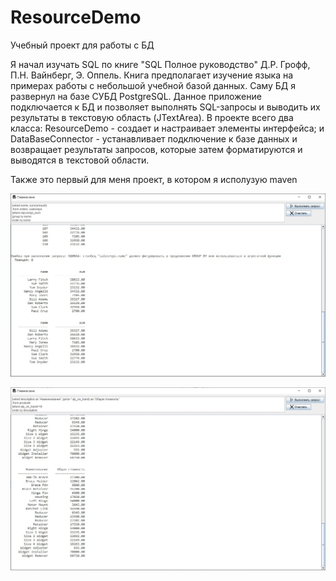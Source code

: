 # ResourceDemo
Учебный проект для работы с БД

Я начал изучать SQL по книге "SQL Полное руководство" Д.Р. Грофф, П.Н. Вайнберг, Э. Оппель. Книга предполагает изучение языка на примерах 
работы с небольшой учебной базой данных. Саму БД я развернул на базе СУБД PostgreSQL. Данное приложение подключается к БД и позволяет
выполнять SQL-запросы и выводить их результаты в текстовую область (JTextArea).
В проекте всего два класса: ResourceDemo - создает и настраивает элементы интерфейса; и DataBaseConnector - устанавливает подключение к
базе данных и возвращает результаты запросов, которые затем форматируются и выводятся в текстовой области.

Также это первый для меня проект, в котором я исполузую maven

![ScreenShot](screen1.jpg)

![ScreenShot](screen2.jpg)
